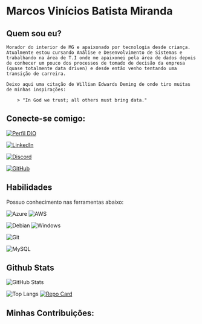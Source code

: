 # Marcos Vinícios Batista Miranda

## Quem sou eu?
    Morador do interior de MG e apaixonado por tecnologia desde criança. Atualmente estou cursando Análise e Desenvolvimento de Sistemas e trabalhando na área de T.I onde me apaixonei pela área de dados depois de conhecer um pouco dos processos de tomado de decisão da empresa (quase totalmente data driven) e desde então venho tentando uma transição de carreira.

    Deixo aqui uma citação de Willian Edwards Deming de onde tiro muitas de minhas inspirações:

        > "In God we trust; all others must bring data."

## Conecte-se comigo:
[![Perfil DIO](https://img.shields.io/badge/-Meu%20Perfil%20na%20DIO-30A3DC?style=for-the-badge)](https://www.dio.me/users/vivinicios05)

[![LinkedIn](https://img.shields.io/badge/LinkedIn-0077B5?style=for-the-badge&logo=linkedin&logoColor=white)](https://www.linkedin.com/in/marcos-v-b-miranda/)

[![Discord](https://img.shields.io/badge/Discord-7289DA?style=for-the-badge&logo=discord&logoColor=white)](https://discord.com/channels/@vn5/)

[![GitHub](https://img.shields.io/badge/GitHub-100000?style=for-the-badge&logo=github&logoColor=white)](https://github.com/marc-mirand)
## Habilidades

Possuo conhecimento nas ferramentas abaixo:

![Azure](https://img.shields.io/badge/Azure-blue?style=for-the-badge&logo=microsoft%20azure&logoColor=blue&labelColor=FFFFFF&link=https%3A%2F%2Fimages.app.goo.gl%2FK7PN1jYJd57x4q7A8)
![AWS](https://img.shields.io/badge/AWS-000.svg?style=for-the-badge&logo=amazon-aws&logoColor=white)

![Debian](https://img.shields.io/badge/Debian-D70A53?style=for-the-badge&logo=debian&logoColor=white)
![Windows](https://img.shields.io/badge/Windows-000?style=for-the-badge&logo=windows&logoColor=2CA5E0)

![Git](https://img.shields.io/badge/GIT-E44C30?style=for-the-badge&logo=git&logoColor=white)

![MySQL](https://img.shields.io/badge/MySQL-00000F?style=for-the-badge&logo=mysql&logoColor=white)

## Github Stats

![GitHub Stats](https://github-readme-stats.vercel.app/api?username=marc-miranda&theme=transparent&bg_color=000&border_color=30A3DC&show_icons=true&icon_color=fff&title_color=fff&text_color=FFF)

![Top Langs](https://github-readme-stats-git-masterrstaa-rickstaa.vercel.app/api/top-langs/?username=marc-mirand&bg_color=000&border_color=30A3DC&title_color=fff&text_color=FFF)
[![Repo Card](https://github-readme-stats.vercel.app/api/pin/?username=marc-mirand&repo=aprendendo-python&bg_color=000&border_color=30A3DC&show_icons=true&icon_color=30A3DC&title_color=fff&text_color=FFF)](https://github.com/SEUUSERNAME/SEUREPOSITORIO)

## Minhas Contribuições:

